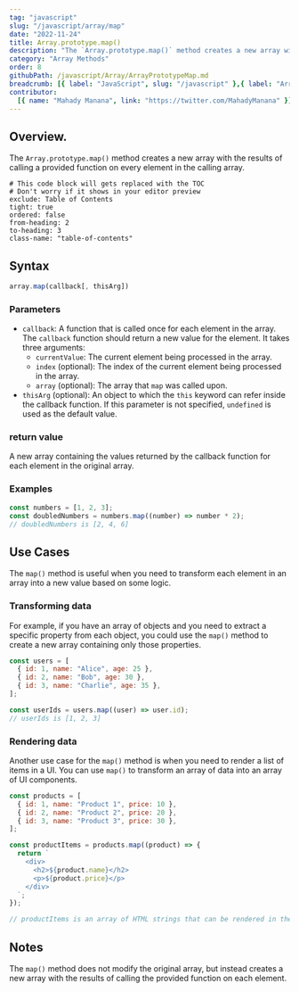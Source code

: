 ```yaml
---
tag: "javascript"
slug: "/javascript/array/map"
date: "2022-11-24"
title: Array.prototype.map()
description: "The `Array.prototype.map()` method creates a new array with the results of calling a provided function on every element in the calling array."
category: "Array Methods"
order: 8
githubPath: /javascript/Array/ArrayPrototypeMap.md
breadcrumb: [{ label: "JavaScript", slug: "/javascript" },{ label: "Array Methods", slug: "/javascript/array" }]
contributor:
  [{ name: "Mahady Manana", link: "https://twitter.com/MahadyManana" }]
---
```


## Overview.

The `Array.prototype.map()` method creates a new array with the results of calling a provided function on every element in the calling array.


```toc
# This code block will gets replaced with the TOC
# Don't worry if it shows in your editor preview
exclude: Table of Contents
tight: true
ordered: false
from-heading: 2
to-heading: 3
class-name: "table-of-contents"
```


## Syntax

```javascript
array.map(callback[, thisArg])
```

### Parameters

- `callback`: A function that is called once for each element in the array. The `callback` function should return a new value for the element. It takes three arguments:
  - `currentValue`: The current element being processed in the array.
  - `index` (optional): The index of the current element being processed in the array.
  - `array` (optional): The array that `map` was called upon.
- `thisArg` (optional): An object to which the `this` keyword can refer inside the callback function. If this parameter is not specified, `undefined` is used as the default value.

### return value

A new array containing the values returned by the callback function for each element in the original array.

### Examples

```javascript
const numbers = [1, 2, 3];
const doubledNumbers = numbers.map((number) => number * 2);
// doubledNumbers is [2, 4, 6]
```

## Use Cases

The `map()` method is useful when you need to transform each element in an array into a new value based on some logic.

### Transforming data

For example, if you have an array of objects and you need to extract a specific property from each object, you could use the `map()` method to create a new array containing only those properties.

```javascript
const users = [
  { id: 1, name: "Alice", age: 25 },
  { id: 2, name: "Bob", age: 30 },
  { id: 3, name: "Charlie", age: 35 },
];

const userIds = users.map((user) => user.id);
// userIds is [1, 2, 3]
```

### Rendering data

Another use case for the `map()` method is when you need to render a list of items in a UI. You can use `map()` to transform an array of data into an array of UI components.

```javascript
const products = [
  { id: 1, name: "Product 1", price: 10 },
  { id: 2, name: "Product 2", price: 20 },
  { id: 3, name: "Product 3", price: 30 },
];

const productItems = products.map((product) => {
  return `
    <div>
      <h2>${product.name}</h2>
      <p>${product.price}</p>
    </div>
  `;
});

// productItems is an array of HTML strings that can be rendered in the UI
```

## Notes

The `map()` method does not modify the original array, but instead creates a new array with the results of calling the provided function on each element.

